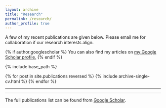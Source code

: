 ```yaml
---
layout: archive
title: "Research"
permalink: /research/
author_profile: true
---
```

A few of my recent publications are given below. Please email me for collaboration if our research interests align.

{% if author.googlescholar %}
  You can also find my articles on <u><a href="{{author.googlescholar}}">my Google Scholar profile</a>.</u>
{% endif %}

{% include base_path %}

{% for post in site.publications reversed %}
    {% include archive-single-cv.html %}
{% endfor %}




---
---
The full publications list can be found from [Google Scholar](https://scholar.google.com/citations?user=k1PYH8sAAAAJ&hl=en).
